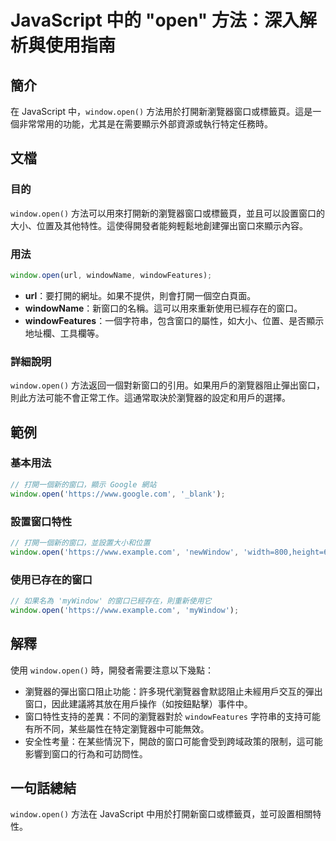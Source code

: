 <!--
Meta Description: # JavaScript 中的 "open" 方法：深入解析與使用指南 ## 簡介 在 JavaScript 中，`window.open()` 方法用於打開新瀏覽器窗口或標籤頁。這是一個非常常用的功能，尤其是在需要顯示外部資源或執行特定任務時。 ## 文檔 ### 目的 `window.open(...
Meta Keywords: open, window, javascript, windowfeatures, https
-->

# JavaScript 中的 "open" 方法：深入解析與使用指南

## 簡介
在 JavaScript 中，`window.open()` 方法用於打開新瀏覽器窗口或標籤頁。這是一個非常常用的功能，尤其是在需要顯示外部資源或執行特定任務時。

## 文檔
### 目的
`window.open()` 方法可以用來打開新的瀏覽器窗口或標籤頁，並且可以設置窗口的大小、位置及其他特性。這使得開發者能夠輕鬆地創建彈出窗口來顯示內容。

### 用法
```javascript
window.open(url, windowName, windowFeatures);
```

- **url**：要打開的網址。如果不提供，則會打開一個空白頁面。
- **windowName**：新窗口的名稱。這可以用來重新使用已經存在的窗口。
- **windowFeatures**：一個字符串，包含窗口的屬性，如大小、位置、是否顯示地址欄、工具欄等。

### 詳細說明
`window.open()` 方法返回一個對新窗口的引用。如果用戶的瀏覽器阻止彈出窗口，則此方法可能不會正常工作。這通常取決於瀏覽器的設定和用戶的選擇。

## 範例
### 基本用法
```javascript
// 打開一個新的窗口，顯示 Google 網站
window.open('https://www.google.com', '_blank');
```

### 設置窗口特性
```javascript
// 打開一個新的窗口，並設置大小和位置
window.open('https://www.example.com', 'newWindow', 'width=800,height=600,left=100,top=100');
```

### 使用已存在的窗口
```javascript
// 如果名為 'myWindow' 的窗口已經存在，則重新使用它
window.open('https://www.example.com', 'myWindow');
```

## 解釋
使用 `window.open()` 時，開發者需要注意以下幾點：
- 瀏覽器的彈出窗口阻止功能：許多現代瀏覽器會默認阻止未經用戶交互的彈出窗口，因此建議將其放在用戶操作（如按鈕點擊）事件中。
- 窗口特性支持的差異：不同的瀏覽器對於 `windowFeatures` 字符串的支持可能有所不同，某些屬性在特定瀏覽器中可能無效。
- 安全性考量：在某些情況下，開啟的窗口可能會受到跨域政策的限制，這可能影響到窗口的行為和可訪問性。

## 一句話總結
`window.open()` 方法在 JavaScript 中用於打開新窗口或標籤頁，並可設置相關特性。